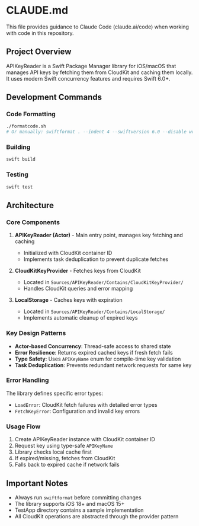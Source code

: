 # CLAUDE.md

This file provides guidance to Claude Code (claude.ai/code) when working with code in this repository.

## Project Overview

APIKeyReader is a Swift Package Manager library for iOS/macOS that manages API keys by fetching them from CloudKit and caching them locally. It uses modern Swift concurrency features and requires Swift 6.0+.

## Development Commands

### Code Formatting
```bash
./formatcode.sh
# Or manually: swiftformat . --indent 4 --swiftversion 6.0 --disable wrapMultilineStatementBraces
```

### Building
```bash
swift build
```

### Testing
```bash
swift test
```

## Architecture

### Core Components

1. **APIKeyReader (Actor)** - Main entry point, manages key fetching and caching
   - Initialized with CloudKit container ID
   - Implements task deduplication to prevent duplicate fetches

2. **CloudKitKeyProvider** - Fetches keys from CloudKit
   - Located in `Sources/APIKeyReader/Contains/CloudKitKeyProvider/`
   - Handles CloudKit queries and error mapping

3. **LocalStorage** - Caches keys with expiration
   - Located in `Sources/APIKeyReader/Contains/LocalStorage/`
   - Implements automatic cleanup of expired keys

### Key Design Patterns

- **Actor-based Concurrency**: Thread-safe access to shared state
- **Error Resilience**: Returns expired cached keys if fresh fetch fails
- **Type Safety**: Uses `APIKeyName` enum for compile-time key validation
- **Task Deduplication**: Prevents redundant network requests for same key

### Error Handling

The library defines specific error types:
- `LoadError`: CloudKit fetch failures with detailed error types
- `FetchKeyError`: Configuration and invalid key errors

### Usage Flow

1. Create APIKeyReader instance with CloudKit container ID
2. Request key using type-safe `APIKeyName`
3. Library checks local cache first
4. If expired/missing, fetches from CloudKit
5. Falls back to expired cache if network fails

## Important Notes

- Always run `swiftformat` before committing changes
- The library supports iOS 18+ and macOS 15+
- TestApp directory contains a sample implementation
- All CloudKit operations are abstracted through the provider pattern